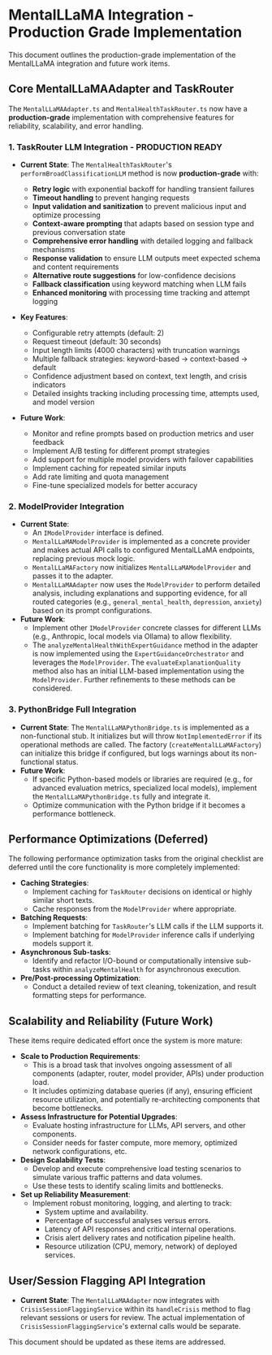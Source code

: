 # MentalLLaMA Integration - Production Grade Implementation

This document outlines the production-grade implementation of the MentalLLaMA integration and future work items.

## Core MentalLLaMAAdapter and TaskRouter

The `MentalLLaMAAdapter.ts` and `MentalHealthTaskRouter.ts` now have a **production-grade** implementation with comprehensive features for reliability, scalability, and error handling.

### 1. TaskRouter LLM Integration - **PRODUCTION READY**
- **Current State**: The `MentalHealthTaskRouter`'s `performBroadClassificationLLM` method is now **production-grade** with:
  - **Retry logic** with exponential backoff for handling transient failures
  - **Timeout handling** to prevent hanging requests
  - **Input validation and sanitization** to prevent malicious input and optimize processing
  - **Context-aware prompting** that adapts based on session type and previous conversation state
  - **Comprehensive error handling** with detailed logging and fallback mechanisms
  - **Response validation** to ensure LLM outputs meet expected schema and content requirements
  - **Alternative route suggestions** for low-confidence decisions
  - **Fallback classification** using keyword matching when LLM fails
  - **Enhanced monitoring** with processing time tracking and attempt logging

- **Key Features**:
  - Configurable retry attempts (default: 2)
  - Request timeout (default: 30 seconds)
  - Input length limits (4000 characters) with truncation warnings
  - Multiple fallback strategies: keyword-based → context-based → default
  - Confidence adjustment based on context, text length, and crisis indicators
  - Detailed insights tracking including processing time, attempts used, and model version

- **Future Work**:
  - Monitor and refine prompts based on production metrics and user feedback
  - Implement A/B testing for different prompt strategies
  - Add support for multiple model providers with failover capabilities
  - Implement caching for repeated similar inputs
  - Add rate limiting and quota management
  - Fine-tune specialized models for better accuracy

### 2. ModelProvider Integration
- **Current State**:
    - An `IModelProvider` interface is defined.
    - `MentalLLaMAModelProvider` is implemented as a concrete provider and makes actual API calls to configured MentalLLaMA endpoints, replacing previous mock logic.
    - `MentalLLaMAFactory` now initializes `MentalLLaMAModelProvider` and passes it to the adapter.
    - `MentalLLaMAAdapter` now uses the `ModelProvider` to perform detailed analysis, including explanations and supporting evidence, for all routed categories (e.g., `general_mental_health`, `depression`, `anxiety`) based on its prompt configurations.
- **Future Work**:
    - Implement other `IModelProvider` concrete classes for different LLMs (e.g., Anthropic, local models via Ollama) to allow flexibility.
    - The `analyzeMentalHealthWithExpertGuidance` method in the adapter is now implemented using the `ExpertGuidanceOrchestrator` and leverages the `ModelProvider`. The `evaluateExplanationQuality` method also has an initial LLM-based implementation using the `ModelProvider`. Further refinements to these methods can be considered.

### 3. PythonBridge Full Integration
- **Current State**: The `MentalLLaMAPythonBridge.ts` is implemented as a non-functional stub. It initializes but will throw `NotImplementedError` if its operational methods are called. The factory (`createMentalLLaMAFactory`) can initialize this bridge if configured, but logs warnings about its non-functional status.
- **Future Work**:
    - If specific Python-based models or libraries are required (e.g., for advanced evaluation metrics, specialized local models), implement the `MentalLLaMAPythonBridge.ts` fully and integrate it.
    - Optimize communication with the Python bridge if it becomes a performance bottleneck.

## Performance Optimizations (Deferred)

The following performance optimization tasks from the original checklist are deferred until the core functionality is more completely implemented:

- **Caching Strategies**:
    - Implement caching for `TaskRouter` decisions on identical or highly similar short texts.
    - Cache responses from the `ModelProvider` where appropriate.
- **Batching Requests**:
    - Implement batching for `TaskRouter`'s LLM calls if the LLM supports it.
    - Implement batching for `ModelProvider` inference calls if underlying models support it.
- **Asynchronous Sub-tasks**:
    - Identify and refactor I/O-bound or computationally intensive sub-tasks within `analyzeMentalHealth` for asynchronous execution.
- **Pre/Post-processing Optimization**:
    - Conduct a detailed review of text cleaning, tokenization, and result formatting steps for performance.

## Scalability and Reliability (Future Work)

These items require dedicated effort once the system is more mature:

- **Scale to Production Requirements**:
    - This is a broad task that involves ongoing assessment of all components (adapter, router, model provider, APIs) under production load.
    - It includes optimizing database queries (if any), ensuring efficient resource utilization, and potentially re-architecting components that become bottlenecks.
- **Assess Infrastructure for Potential Upgrades**:
    - Evaluate hosting infrastructure for LLMs, API servers, and other components.
    - Consider needs for faster compute, more memory, optimized network configurations, etc.
- **Design Scalability Tests**:
    - Develop and execute comprehensive load testing scenarios to simulate various traffic patterns and data volumes.
    - Use these tests to identify scaling limits and bottlenecks.
- **Set up Reliability Measurement**:
    - Implement robust monitoring, logging, and alerting to track:
        - System uptime and availability.
        - Percentage of successful analyses versus errors.
        - Latency of API responses and critical internal operations.
        - Crisis alert delivery rates and notification pipeline health.
        - Resource utilization (CPU, memory, network) of deployed services.

## User/Session Flagging API Integration
- **Current State**: The `MentalLLaMAAdapter` now integrates with `CrisisSessionFlaggingService` within its `handleCrisis` method to flag relevant sessions or users for review. The actual implementation of `CrisisSessionFlaggingService`'s external calls would be separate.

This document should be updated as these items are addressed.
